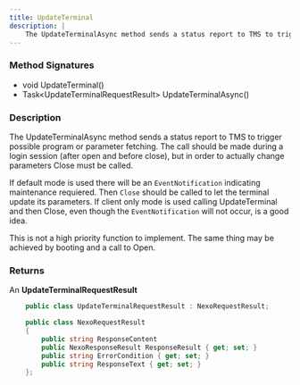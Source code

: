 ```yaml
---
title: UpdateTerminal
description: |
    The UpdateTerminalAsync method sends a status report to TMS to trigger possible program or parameter fetching    
---
```

### Method Signatures

*   void UpdateTerminal()
*   Task\<UpdateTerminalRequestResult\> UpdateTerminalAsync()

### Description

The UpdateTerminalAsync method sends a status report to TMS to trigger possible program or parameter fetching.
The call should be made during a login session (after open and before close), but in order to actually change parameters Close must be called.

If default mode is used there will be an `EventNotification` indicating maintenance requiered. Then `Close` should be called to let the terminal update its parameters.
If client only mode is used calling UpdateTerminal and then Close, even though the `EventNotification` will not occur, is a good idea.

This is not a high priority function to implement. The same thing may be achieved by booting and a call to Open.

### Returns

An **UpdateTerminalRequestResult**

```c#
    public class UpdateTerminalRequestResult : NexoRequestResult;
```

```c#
    public class NexoRequestResult
    {
        public string ResponseContent
        public NexoResponseResult ResponseResult { get; set; }
        public string ErrorCondition { get; set; }
        public string ResponseText { get; set; }
    };
```
